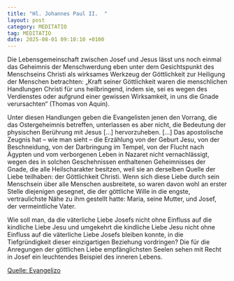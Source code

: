 ```yaml
---
title: "Hl. Johannes Paul II.  "
layout: post
category: MEDITATIO
tag: MEDITATIO
date: 2025-08-01 09:10:10 +0100
---
```

Die Lebensgemeinschaft zwischen Josef und Jesus lässt uns noch einmal das Geheimnis der Menschwerdung eben unter dem Gesichtspunkt des Menschseins Christi als wirksames Werkzeug der Göttlichkeit zur Heiligung der Menschen betrachten: „Kraft seiner Göttlichkeit waren die menschlichen Handlungen Christi für uns heilbringend, indem sie, sei es wegen des Verdienstes oder aufgrund einer gewissen Wirksamkeit, in uns die Gnade verursachten“ (Thomas von Aquin).<!--more-->
 
Unter diesen Handlungen geben die Evangelisten jenen den Vorrang, die das Ostergeheimnis betreffen, unterlassen es aber nicht, die Bedeutung der physischen Berührung mit Jesus […] hervorzuheben. […] Das apostolische Zeugnis hat – wie man sieht – die Erzählung von der Geburt Jesu, von der Beschneidung, von der Darbringung im Tempel, von der Flucht nach Ägypten und vom verborgenen Leben in Nazaret nicht vernachlässigt, wegen des in solchen Geschehnissen enthaltenen Geheimnisses der Gnade, die alle Heilscharakter besitzen, weil sie an derselben Quelle der Liebe teilhaben: der Göttlichkeit Christi. Wenn sich diese Liebe durch sein Menschsein über alle Menschen ausbreitete, so waren davon wohl an erster Stelle diejenigen gesegnet, die der göttliche Wille in die engste, vertraulichste Nähe zu ihm gestellt hatte: Maria, seine Mutter, und Josef, der vermeintliche Vater.
 
Wie soll man, da die väterliche Liebe Josefs nicht ohne Einfluss auf die kindliche Liebe Jesu und umgekehrt die kindliche Liebe Jesu nicht ohne Einfluss auf die väterliche Liebe Josefs bleiben konnte, in die Tiefgründigkeit dieser einzigartigen Beziehung vordringen? Die für die Anregungen der göttlichen Liebe empfänglichsten Seelen sehen mit Recht in Josef ein leuchtendes Beispiel des inneren Lebens.
 

[Quelle: Evangelizo](https://evangeliumtagfuertag.org/DE/gospel)